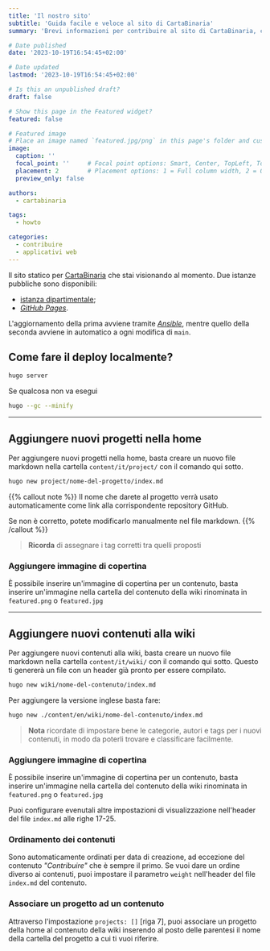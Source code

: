 ```yaml
---
title: 'Il nostro sito'
subtitle: 'Guida facile e veloce al sito di CartaBinaria'
summary: 'Brevi informazioni per contribuire al sito di CartaBinaria, come fare il deploy localmente e come aggiungere nuovi contenuti.'

# Date published
date: '2023-10-19T16:54:45+02:00'

# Date updated
lastmod: '2023-10-19T16:54:45+02:00'

# Is this an unpublished draft?
draft: false

# Show this page in the Featured widget?
featured: false

# Featured image
# Place an image named `featured.jpg/png` in this page's folder and customize its options here.
image:
  caption: ''
  focal_point: ''     # Focal point options: Smart, Center, TopLeft, Top, TopRight, Left, Right, BottomLeft, Bottom, BottomRight
  placement: 2        # Placement options: 1 = Full column width, 2 = Out-set, 3 = Screen-width
  preview_only: false

authors:
  - cartabinaria

tags:
  - howto

categories:
  - contribuire
  - applicativi web
---
```


Il sito statico per [CartaBinaria](https://github.com/cartabinaria) che stai
visionando al momento. Due istanze pubbliche sono disponibili:

- [istanza dipartimentale](https://cartabinaria.students.cs.unibo.it/);
- [_GitHub Pages_](https://cartabinaria.github.io/).

L'aggiornamento della prima avviene tramite
[_Ansible_](../infrastruttura/automazione), mentre quello della seconda avviene
in automatico a ogni modifica di `main`.

## Come fare il deploy localmente?
```bash
hugo server
```

Se qualcosa non va esegui
```bash
hugo --gc --minify
```	
----
## Aggiungere nuovi progetti nella home
Per aggiungere nuovi progetti nella home, basta creare un nuovo file markdown nella cartella `content/it/project/` con il comando qui sotto.
```bash
hugo new project/nome-del-progetto/index.md
```

{{% callout note %}}
Il nome che darete al progetto verrà usato automaticamente come link alla corrispondente repository GitHub.

Se non è corretto, potete modificarlo manualmente nel file markdown.
{{% /callout %}}

> **Ricorda** di assegnare i tag corretti tra quelli proposti

### Aggiungere immagine di copertina
È possibile inserire un'immagine di copertina per un contenuto, basta inserire un'immagine nella cartella del contenuto della wiki rinominata in `featured.png` o `featured.jpg`

----
## Aggiungere nuovi contenuti alla wiki
Per aggiungere nuovi contenuti alla wiki, basta creare un nuovo file markdown nella cartella `content/it/wiki/` con il comando qui sotto.
Questo ti genererà un file con un header già pronto per essere compilato.
```bash
hugo new wiki/nome-del-contenuto/index.md
```

Per aggiungere la versione inglese basta fare:
```bash	
hugo new ./content/en/wiki/nome-del-contenuto/index.md
```

> **Nota** ricordate di impostare bene le categorie, autori e tags per i nuovi contenuti, in modo da poterli trovare e classificare facilmente.

### Aggiungere immagine di copertina
È possibile inserire un'immagine di copertina per un contenuto, basta inserire un'immagine nella cartella del contenuto della wiki rinominata in `featured.png` o `featured.jpg`

Puoi configurare evenutali altre impostazioni di visualizzazione nell'header del file `index.md` alle righe 17-25.

### Ordinamento dei contenuti
Sono automaticamente ordinati per data di creazione, ad eccezione del contenuto _"Contribuire"_ che è sempre il primo.
Se vuoi dare un ordine diverso ai contenuti, puoi impostare il parametro `weight` nell'header del file `index.md` del contenuto.

### Associare un progetto ad un contenuto
Attraverso l'impostazione `projects: []` [riga 7], puoi associare un progetto della home al contenuto della wiki inserendo al posto delle parentesi il nome della cartella del progetto a cui ti vuoi riferire.

